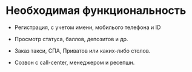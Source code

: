 # Необходимая функциональность

- Регистрация, с учетом имени, мобилього телефона и ID

- Просмотр статуса, баллов, депозитов и др.

- Заказ такси, СПА, Приватов или каких-либо столов.

- Созвон с call-center, менеджером и ресепшн.